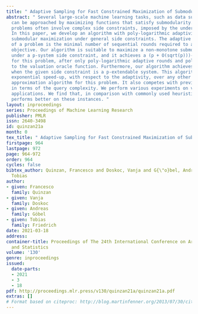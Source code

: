 ```yaml
---
title: " Adaptive Sampling for Fast Constrained Maximization of Submodular Functions "
abstract: " Several large-scale machine learning tasks, such as data summarization,
  can be approached by maximizing functions that satisfy submodularity. These optimization
  problems often involve complex side constraints, imposed by the underlying application.
  In this paper, we develop an algorithm with poly-logarithmic adaptivity for non-monotone
  submodular maximization under general side constraints. The adaptive complexity
  of a problem is the minimal number of sequential rounds required to achieve the
  objective. Our algorithm is suitable to maximize a non-monotone submodular function
  under a p-system side constraint, and it achieves a (p + O(sqrt(p)))-approximation
  for this problem, after only poly-logarithmic adaptive rounds and polynomial queries
  to the valuation oracle function. Furthermore, our algorithm achieves a (p + O(1))-approximation
  when the given side constraint is a p-extendable system. This algorithm yields an
  exponential speed-up, with respect to the adaptivity, over any other known constant-factor
  approximation algorithm for this problem. It also competes with previous known results
  in terms of the query complexity. We perform various experiments on various real-world
  applications. We find that, in comparison with commonly used heuristics, our algorithm
  performs better on these instances. "
layout: inproceedings
series: Proceedings of Machine Learning Research
publisher: PMLR
issn: 2640-3498
id: quinzan21a
month: 0
tex_title: " Adaptive Sampling for Fast Constrained Maximization of Submodular Functions "
firstpage: 964
lastpage: 972
page: 964-972
order: 964
cycles: false
bibtex_author: Quinzan, Francesco and Doskoc, Vanja and G{\"o}bel, Andreas and Friedrich,
  Tobias
author:
- given: Francesco
  family: Quinzan
- given: Vanja
  family: Doskoc
- given: Andreas
  family: Göbel
- given: Tobias
  family: Friedrich
date: 2021-03-18
address:
container-title: Proceedings of The 24th International Conference on Artificial Intelligence
  and Statistics
volume: '130'
genre: inproceedings
issued:
  date-parts:
  - 2021
  - 3
  - 18
pdf: http://proceedings.mlr.press/v130/quinzan21a/quinzan21a.pdf
extras: []
# Format based on citeproc: http://blog.martinfenner.org/2013/07/30/citeproc-yaml-for-bibliographies/
---
```

